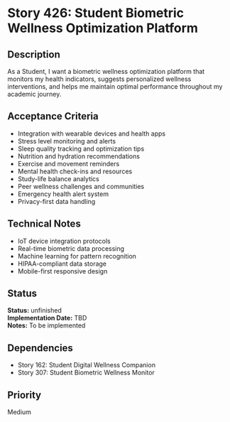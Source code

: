 # Story 426: Student Biometric Wellness Optimization Platform

## Description
As a Student, I want a biometric wellness optimization platform that monitors my health indicators, suggests personalized wellness interventions, and helps me maintain optimal performance throughout my academic journey.

## Acceptance Criteria
- Integration with wearable devices and health apps
- Stress level monitoring and alerts
- Sleep quality tracking and optimization tips
- Nutrition and hydration recommendations
- Exercise and movement reminders
- Mental health check-ins and resources
- Study-life balance analytics
- Peer wellness challenges and communities
- Emergency health alert system
- Privacy-first data handling

## Technical Notes
- IoT device integration protocols
- Real-time biometric data processing
- Machine learning for pattern recognition
- HIPAA-compliant data storage
- Mobile-first responsive design


## Status
**Status:** unfinished  
**Implementation Date:** TBD  
**Notes:** To be implemented
## Dependencies
- Story 162: Student Digital Wellness Companion
- Story 307: Student Biometric Wellness Monitor

## Priority
Medium